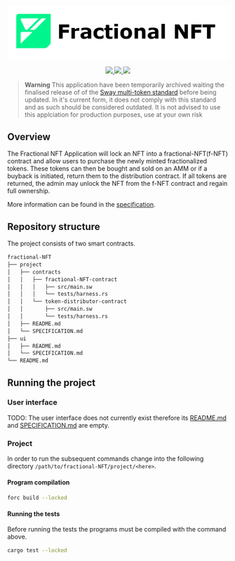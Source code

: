 <p align="center">
    <picture>
        <source media="(prefers-color-scheme: dark)" srcset=".docs/fractional-NFT-dark.png">
        <img alt="light theme" src=".docs/fractional-NFT-light.png">
    </picture>
</p>

<p align="center">
    <a href="https://crates.io/crates/forc/0.37.0" alt="forc">
        <img src="https://img.shields.io/badge/forc-v0.37.0-orange" />
    </a>
    <a href="https://crates.io/crates/fuel-core/0.17.9" alt="fuel-core">
        <img src="https://img.shields.io/badge/fuel--core-v0.17.9-yellow" />
    </a>
    <a href="https://crates.io/crates/fuels/0.40.0" alt="forc">
        <img src="https://img.shields.io/badge/fuels-v0.40.0-blue" />
    </a>
</p>

> **Warning**
> This application have been temporarily archived waiting the finalised release of of the [Sway multi-token standard](https://github.com/FuelLabs/rfcs/pull/17) before being updated. In it's current form, it does not comply with this standard and as such should be considered outdated.
> It is not advised to use this applciation for production purposes, use at your own risk

## Overview

The Fractional NFT Application will lock an NFT into a fractional-NFT(f-NFT) contract and allow users to purchase the newly minted fractionalized tokens. These tokens can then be bought and sold on an AMM or if a buyback is initiated, return them to the distribution contract. If all tokens are returned, the admin may unlock the NFT from the f-NFT contract and regain full ownership.

More information can be found in the [specification](./project/SPECIFICATION.md).

## Repository structure

The project consists of two smart contracts.

```sh
fractional-NFT
├── project
│   ├── contracts
│   │   ├── fractional-NFT-contract
│   │   │   ├── src/main.sw
│   │   │   └── tests/harness.rs
│   │   └── token-distributor-contract
│   │       ├── src/main.sw
│   │       └── tests/harness.rs
│   ├── README.md
│   └── SPECIFICATION.md
├── ui
│   ├── README.md
│   └── SPECIFICATION.md
└── README.md
```

## Running the project

### User interface

TODO: The user interface does not currently exist therefore its [README.md](ui/README.md) and [SPECIFICATION.md](ui/SPECIFICATION.md) are empty.

### Project

In order to run the subsequent commands change into the following directory `/path/to/fractional-NFT/project/<here>`.

#### Program compilation

```bash
forc build --locked
```

#### Running the tests

Before running the tests the programs must be compiled with the command above.

```bash
cargo test --locked
```
